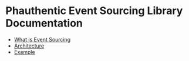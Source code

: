 # Phauthentic Event Sourcing Library Documentation

- [What is Event Sourcing](WhatIsEventSourcing.md)
- [Architecture](Architecture.md)
- [Example](Example.md)
